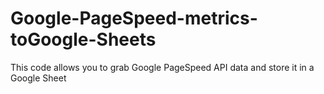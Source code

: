 # Google-PageSpeed-metrics-toGoogle-Sheets
This code allows you to grab Google PageSpeed API data and store it in a Google Sheet
